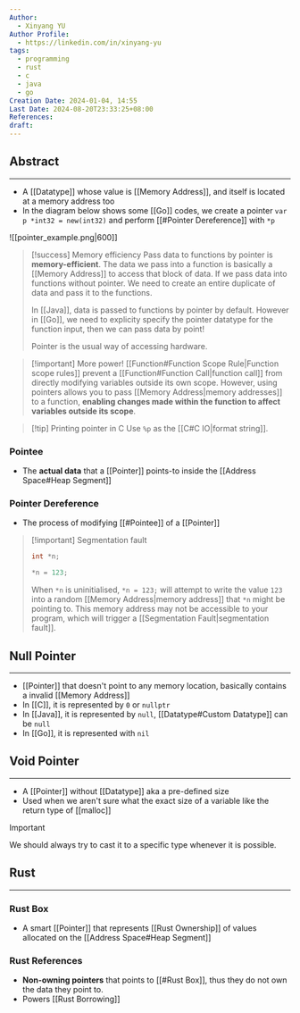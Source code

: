 ```yaml
---
Author:
  - Xinyang YU
Author Profile:
  - https://linkedin.com/in/xinyang-yu
tags:
  - programming
  - rust
  - c
  - java
  - go
Creation Date: 2024-01-04, 14:55
Last Date: 2024-08-20T23:33:25+08:00
References: 
draft: 
---
```

## Abstract
---
- A [[Datatype]] whose value is [[Memory Address]], and itself is located at a memory address too
- In the diagram below shows some [[Go]] codes, we create a pointer `var p *int32 = new(int32)` and perform [[#Pointer Dereference]] with `*p`

![[pointer_example.png|600]]

>[!success] Memory efficiency
> Pass data to functions by pointer is **memory-efficient**. The data we pass into a function is basically a [[Memory Address]] to access that block of data. If we pass data into functions without pointer. We need to create an entire duplicate of data and pass it to the functions. 
> 
> In [[Java]], data is passed to functions by pointer by default. However in [[Go]], we need to explicity specify the pointer datatype for the function input, then we can pass data by point!
> 
> Pointer is the usual way of accessing hardware.

>[!important] More power!
> [[Function#Function Scope Rule|Function scope rules]] prevent a [[Function#Function Call|function call]] from directly modifying variables outside its own scope. However, using pointers allows you to pass [[Memory Address|memory addresses]] to a function, **enabling changes made within the function to affect variables outside its scope**.

>[!tip] Printing pointer in C
> Use `%p` as the [[C#C IO|format string]].
### Pointee
- The **actual data** that a [[Pointer]] points-to inside the [[Address Space#Heap Segment]]

### Pointer Dereference
- The process of modifying [[#Pointee]] of a [[Pointer]]



>[!important] Segmentation fault
> ```c
> int *n;
> 
> *n = 123;
> ```
> 
> When `*n` is uninitialised, `*n = 123;` will attempt to write the value `123` into a random [[Memory Address|memory address]] that `*n` might be pointing to. This memory address may not be accessible to your program, which will trigger a [[Segmentation Fault|segmentation fault]].
 


## Null Pointer
---
- [[Pointer]] that doesn't point to any memory location, basically contains a invalid [[Memory Address]]
- In [[C]], it is represented by `0` or `nullptr`
- In [[Java]], it is represented by `null`, [[Datatype#Custom Datatype]] can be `null`
- In [[Go]], it is represented with `nil`

## Void Pointer
---
- A [[Pointer]] without [[Datatype]] aka a pre-defined size
- Used when we aren't sure what the exact size of a variable like the return type of [[malloc]]

>[!important]
> We should always try to cast it to a specific type whenever it is possible.

## Rust
---
### Rust Box
- A smart [[Pointer]] that represents [[Rust Ownership]] of values allocated on the [[Address Space#Heap Segment]]
### Rust References 
- **Non-owning pointers** that points to [[#Rust Box]], thus they do not own the data they point to.
- Powers [[Rust Borrowing]]